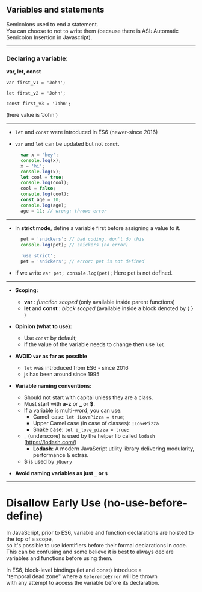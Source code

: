 ## Variables and statements

Semicolons used to end a statement.  
You can choose to not to write them (because there is ASI: Automatic Semicolon Insertion in Javascript).

---
### Declaring a variable:

**var, let, const**

`var first_v1 = 'John';`

`let first_v2 = 'John';`

`const first_v3 = 'John';`

(here value is 'John')

---
-   `let` and `const` were introduced in ES6 (newer-since 2016)    
-   `var` and `let` can be updated but not `const`.
    
    ```javascript  
      var x = 'hey';  
	  console.log(x);
      x = 'hi';  
      console.log(x);
      let cool = true; 
	  console.log(cool);
      cool = false;  
      console.log(cool);
      const age = 10;  
	  console.log(age);
      age = 11; // wrong: throws error 
    ```
---
    
-   In **strict mode**, define a variable first before assigning a value to it.
    
    ```javascript  
      pet = 'snickers'; // bad coding, don't do this
      console.log(pet); // snickers (no error) 
      
      'use strict';
      pet = 'snickers'; // error: pet is not defined
    ```
-   If we write `var pet; console.log(pet);` Here pet is not defined.

---
    
-   **Scoping:**
    -   **var** : _function scoped_ (only available inside parent functions)
    -   **let** and **const** : _block scoped_ (available inside a block denoted by \{ } )
        
-   **Opinion (what to use):** 
    - Use `const` by default; 
    - if the value of the variable needs to change then use `let`.  
    
-   **AVOID `var` as far as possible**  
    - `let` was introduced from ES6 - since 2016  
    - js has been around since 1995  
    
-   **Variable naming conventions:**  
    -   Should not start with capital unless they are a class.
    -   Must start with **a-z** or **_** or **$**.
    -   If a variable is multi-word, you can use:
        -   Camel-case:  `let iLovePizza = true;`
        -   Upper Camel case (in case of classes):  `ILovePizza`
        -   Snake case: `let i_love_pizza = true;`
    - _ (underscore)  is used by the helper lib called `lodash` (https://lodash.com/)
        - **Lodash**: A modern JavaScript utility library delivering modularity, performance & extras.
    - $ is used by `jQuery`
    
-   **Avoid naming variables as just `_` or `$`**
---
# Disallow Early Use (no-use-before-define)

In JavaScript, prior to ES6, variable and function declarations are hoisted to the top of a scope,  
so it's possible to use identifiers before their formal declarations in code.  
This can be confusing and some believe it is best to always declare  
 variables and functions before using them.  

In ES6, block-level bindings (let and const) introduce a   
"temporal dead zone" where a `ReferenceError` will be thrown   
with any attempt to access the variable before its declaration.  



